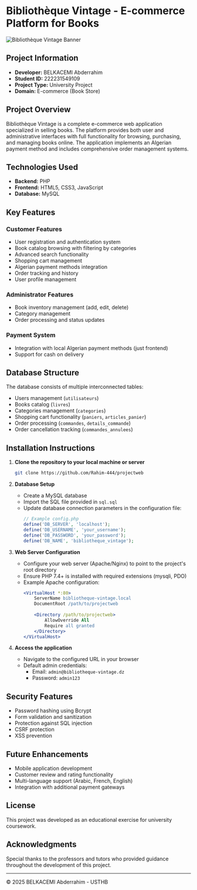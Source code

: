 # Bibliothèque Vintage - E-commerce Platform for Books

<img src="https://media.istockphoto.com/id/505551939/photo/library.jpg?s=612x612&w=0&k=20&c=lGwjpaVR2__plgaEeRiLZ0n1up16Zm3PW6zlR4paabI=" alt="Bibliothèque Vintage Banner" />

## Project Information
- **Developer:** BELKACEMI Abderrahim
- **Student ID:** 222231549109
- **Project Type:** University Project
- **Domain:** E-commerce (Book Store)

## Project Overview
Bibliothèque Vintage is a complete e-commerce web application specialized in selling books. The platform provides both user and administrative interfaces with full functionality for browsing, purchasing, and managing books online. The application implements an Algerian payment method and includes comprehensive order management systems.

## Technologies Used
- **Backend:** PHP
- **Frontend:** HTML5, CSS3, JavaScript
- **Database:** MySQL

## Key Features

### Customer Features
- User registration and authentication system
- Book catalog browsing with filtering by categories
- Advanced search functionality
- Shopping cart management
- Algerian payment methods integration
- Order tracking and history
- User profile management

### Administrator Features
- Book inventory management (add, edit, delete)
- Category management
- Order processing and status updates

### Payment System
- Integration with local Algerian payment methods (just frontend)
- Support for cash on delivery

## Database Structure
The database consists of multiple interconnected tables:
- Users management (`utilisateurs`)
- Books catalog (`livres`)
- Categories management (`categories`)
- Shopping cart functionality (`paniers`, `articles_panier`)
- Order processing (`commandes`, `details_commande`)
- Order cancellation tracking (`commandes_annulees`)

## Installation Instructions

1. **Clone the repository to your local machine or server**
   ```bash
   git clone https://github.com/Rahim-444/projectweb
   ```

2. **Database Setup**
   - Create a MySQL database
   - Import the SQL file provided in `sql.sql`
   - Update database connection parameters in the configuration file:
     ```php
     // Example config.php
     define('DB_SERVER', 'localhost');
     define('DB_USERNAME', 'your_username');
     define('DB_PASSWORD', 'your_password');
     define('DB_NAME', 'bibliotheque_vintage');
     ```

3. **Web Server Configuration**
   - Configure your web server (Apache/Nginx) to point to the project's root directory
   - Ensure PHP 7.4+ is installed with required extensions (mysqli, PDO)
   - Example Apache configuration:
     ```apache
     <VirtualHost *:80>
         ServerName bibliotheque-vintage.local
         DocumentRoot /path/to/projectweb
         
         <Directory /path/to/projectweb>
             AllowOverride All
             Require all granted
         </Directory>
     </VirtualHost>
     ```

4. **Access the application**
   - Navigate to the configured URL in your browser
   - Default admin credentials:
     - Email: `admin@bibliotheque-vintage.dz` 
     - Password: `admin123`

## Security Features
- Password hashing using Bcrypt
- Form validation and sanitization
- Protection against SQL injection
- CSRF protection
- XSS prevention

## Future Enhancements
- Mobile application development
- Customer review and rating functionality
- Multi-language support (Arabic, French, English)
- Integration with additional payment gateways

## License
This project was developed as an educational exercise for university coursework.

## Acknowledgments
Special thanks to the professors and tutors who provided guidance throughout the development of this project.

---

© 2025 BELKACEMI Abderrahim - USTHB
